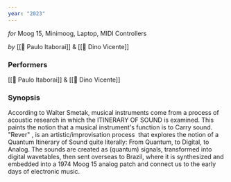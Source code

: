 ```yaml
---
year: "2023"
---
```

_for_ Moog 15, Minimoog, Laptop, MIDI Controllers

_by_ [[👤 Paulo Itaborai]] & [[👤 Dino Vicente]]

### **Performers**

[[👤 Paulo Itaborai]] & [[👤 Dino Vicente]]

### **Synopsis**

According to Walter Smetak, musical instruments come from a process of acoustic research in which the ITINERARY OF SOUND is examined. This paints the notion that a musical instrument's function is to Carry sound. "Rever" , is an artistic/improvisation process  that explores the notion of a Quantum Itinerary of Sound quite literally: From Quantum, to Digital, to Analog. The sounds are created as (quantum) signals, transformed into digital wavetables, then sent overseas to Brazil, where it is synthesized and embedded into a 1974 Moog 15 analog patch and connect us to the early days of electronic music.
